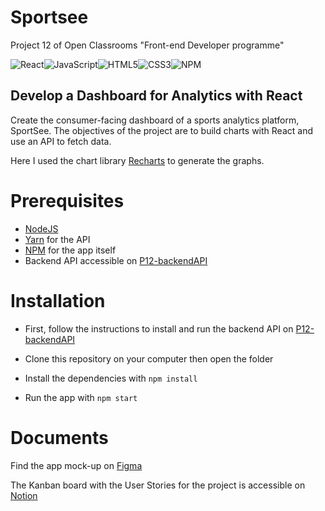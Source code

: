 # Sportsee
Project 12 of Open Classrooms "Front-end Developer programme"

![React](https://img.shields.io/badge/react-%2320232a.svg?style=for-the-badge&logo=react&logoColor=%2361DAFB)![JavaScript](https://img.shields.io/badge/javascript-%23323330.svg?style=for-the-badge&logo=javascript&logoColor=%23F7DF1E)![HTML5](https://img.shields.io/badge/html5-%23E34F26.svg?style=for-the-badge&logo=html5&logoColor=white)![CSS3](https://img.shields.io/badge/css3-%231572B6.svg?style=for-the-badge&logo=css3&logoColor=white)![NPM](https://img.shields.io/badge/NPM-%23000000.svg?style=for-the-badge&logo=npm&logoColor=white)

## Develop a Dashboard for Analytics with React


Create the consumer-facing dashboard of a sports analytics platform, SportSee. The objectives of the project are to build charts with React and use an API to fetch data. 

Here I used the chart library [Recharts](https://recharts.org/en-US/) to generate the graphs.

# Prerequisites
- [NodeJS](https://nodejs.org/en/)
- [Yarn](https://yarnpkg.com/) for the API
- [NPM](https://www.npmjs.com/) for the app itself
- Backend API accessible on [P12-backendAPI](https://github.com/Priscille-LR/P12-backendAPI)

# Installation
- First, follow the instructions to install and run the backend API on [P12-backendAPI](https://github.com/Priscille-LR/P12-backendAPI)

- Clone this repository on your computer then open the folder
- Install the dependencies with `npm install`
- Run the app with `npm start`

# Documents

Find the app mock-up on [Figma](https://www.figma.com/file/BMomGVZqLZb811mDMShpLu/UI-design-Sportify-FR?node-id=1%3A2)

The Kanban board with the User Stories for the project is accessible on [Notion](https://www.notion.so/Tableau-de-bord-SportSee-6686aa4b5f44417881a4884c9af5669e)


